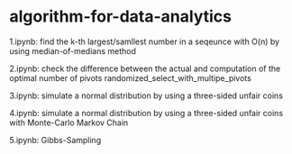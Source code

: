 # algorithm-for-data-analytics

1.ipynb: find the k-th largest/samllest number in a seqeunce with O(n) by using median-of-medians method

2.ipynb: check the difference between the actual and computation of the optimal number of pivots randomized_select_with_multipe_pivots

3.ipynb: simulate a normal distribution by using a three-sided unfair coins

4.ipynb: simulate a normal distribution by using a three-sided unfair coins with Monte-Carlo Markov Chain

5.ipynb: Gibbs-Sampling
